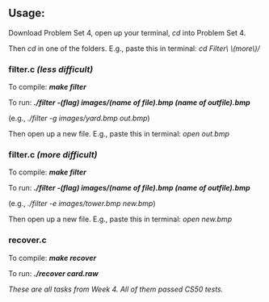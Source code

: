 ## Usage:
Download Problem Set 4, open up your terminal, _cd_ into Problem Set 4. 

Then _cd_ in one of the folders. E.g., paste this in terminal: _cd Filter\ \\(more\\)/_

### filter.c _(less difficult)_
To compile: **_make filter_**

To run: **_./filter -(flag) images/(name of file).bmp (name of outfile).bmp_** 

(e.g., *_./filter -g images/yard.bmp out.bmp_*) 

Then open up a new file. E.g., paste this in terminal: *_open out.bmp_* 

### filter.c _(more difficult)_
To compile: **_make filter_**

To run: **_./filter -(flag) images/(name of file).bmp (name of outfile).bmp_** 

(e.g., *_./filter -e images/tower.bmp new.bmp_*) 

Then open up a new file. E.g., paste this in terminal: *_open new.bmp_* 

### recover.c
To compile: **_make recover_**

To run: **_./recover card.raw_**

_These are all tasks from Week 4._ _All of them passed CS50 tests._
